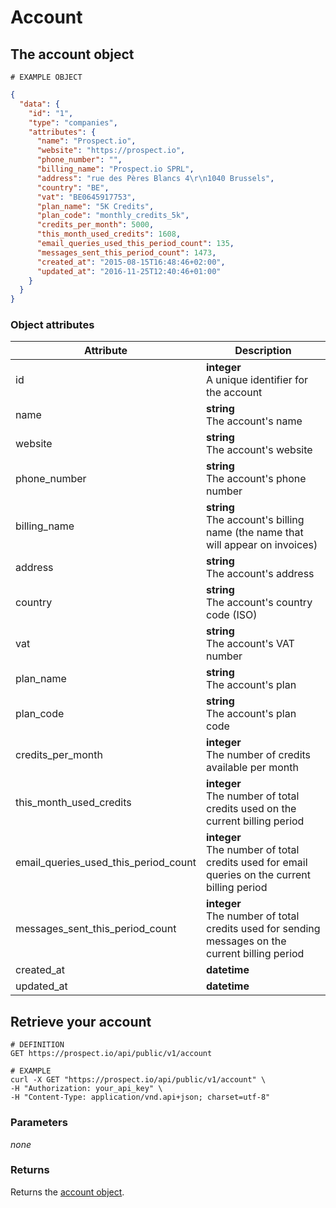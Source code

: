 # Account
## The account object
```
# EXAMPLE OBJECT
```

```json
{
  "data": {
    "id": "1",
    "type": "companies",
    "attributes": {
      "name": "Prospect.io",
      "website": "https://prospect.io",
      "phone_number": "",
      "billing_name": "Prospect.io SPRL",
      "address": "rue des Pères Blancs 4\r\n1040 Brussels",
      "country": "BE",
      "vat": "BE0645917753",
      "plan_name": "5K Credits",
      "plan_code": "monthly_credits_5k",
      "credits_per_month": 5000,
      "this_month_used_credits": 1608,
      "email_queries_used_this_period_count": 135,
      "messages_sent_this_period_count": 1473,
      "created_at": "2015-08-15T16:48:46+02:00",
      "updated_at": "2016-11-25T12:40:46+01:00"
    }
  }
}
```

### Object attributes
Attribute | Description
--------- | -----------
id | **integer** <br />A unique identifier for the account
name | **string** <br />The account's name
website | **string** <br />The account's website
phone_number | **string** <br />The account's phone number
billing_name | **string** <br />The account's billing name (the name that will appear on invoices)
address | **string** <br />The account's address
country | **string** <br />The account's country code (ISO)
vat | **string** <br />The account's VAT number
plan_name | **string** <br />The account's plan
plan_code | **string** <br />The account's plan code
credits_per_month | **integer** <br />The number of credits available per month
this_month_used_credits | **integer** <br />The number of total credits used on the current billing period
email_queries_used_this_period_count | **integer** <br />The number of total credits used for email queries on the current billing period
messages_sent_this_period_count | **integer** <br />The number of total credits used for sending messages on the current billing period
created_at | **datetime** | ISO 8601 format with timezone offset
updated_at | **datetime** | ISO 8601 format with timezone offset

## Retrieve your account
```shell
# DEFINITION
GET https://prospect.io/api/public/v1/account

# EXAMPLE
curl -X GET "https://prospect.io/api/public/v1/account" \
-H "Authorization: your_api_key" \
-H "Content-Type: application/vnd.api+json; charset=utf-8"
```

### Parameters
*none*

### Returns
Returns the [account object](#the-account-object).

